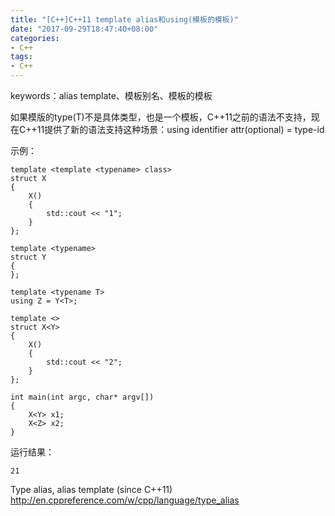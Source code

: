 ```yaml
---
title: "[C++]C++11 template alias和using(模板的模板)"
date: "2017-09-29T18:47:40+08:00"
categories:
- C++
tags:
- C++
---
```


keywords：alias template、模板别名、模板的模板

如果模版的type(T)不是具体类型，也是一个模板，C++11之前的语法不支持，现在C++11提供了新的语法支持这种场景：using identifier attr(optional) = type-id

示例：

    template <template <typename> class>
    struct X
    {
        X()
        {
            std::cout << "1";
        }
    };

    template <typename>
    struct Y
    {
    };

    template <typename T>
    using Z = Y<T>;

    template <>
    struct X<Y>
    {
        X()
        {
            std::cout << "2";
        }
    };
    
    int main(int argc, char* argv[])
    {
        X<Y> x1;
        X<Z> x2;
    }

运行结果：

    21

Type alias, alias template (since C++11)  
http://en.cppreference.com/w/cpp/language/type_alias